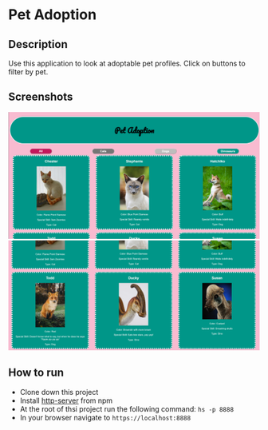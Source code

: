 # Pet Adoption

## Description
Use this application to look at adoptable pet profiles. Click on buttons to filter by pet.

## Screenshots
![first view of pet adoption](https://raw.githubusercontent.com/LaCollins/pet-adoption/master/screenshots/mainview1.PNG)
![second view of pet adoption](https://raw.githubusercontent.com/LaCollins/pet-adoption/master/screenshots/mainview2.PNG)

## How to run
* Clone down this project
* Install [http-server](https://www.npmjs.com/package/http-server) from npm
* At the root of thsi project run the following command: `hs -p 8888`
* In your browser navigate to `https://localhost:8888`
